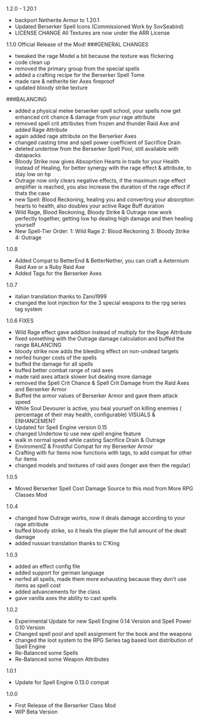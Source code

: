 1.2.0 - 1.20.1
- backport Netherite Armor to 1.20.1
- Updated Berserker Spell Icons (Commissioned Work by SovSeabird)
- LICENSE CHANGE All Textures are now under the ARR License

1.1.0
Official Release of the Mod!
###GENERAL CHANGES
- tweaked the rage Model a bit because the texture was flickering
- code clean up
- removed the primary group from the special spells
- added a crafting recipe for the Berserker Spell Tome
- made rare & netherite tier Axes fireproof
- updated bloody strike texture

###BALANCING
- added a physical melee berserker spell school, your spells now get enhanced crit chance & damage from your rage attribute
- removed spell crit attributes from frozen and thunder Raid Axe and added Rage Attribute
- again added rage attribute on the Berserker Axes
- changed casting time and spell power coefficient of Sacrifice Drain
- deleted undertow from the Berserker Spell Pool, still available with datapacks
- Bloody Strike now gives Absoprtion Hearts in trade for your Health instead of Healing, for better synergy with the rage effect & attribute, to stay low on hp
- Outrage now only clears negative effects, if the maximum rage effect amplifier is reached, you also increase the duration of the rage effect if thats the case
- new Spell: Blood Reckoning, healing you and converting your absorption hearts to health, also doubles your active Rage Buff duration
- Wild Rage, Blood Reckoning, Bloody Strike & Outrage now work perfectly together, getting low hp dealing high damage and then healing yourself
- New Spell-Tier Order: 1: Wild Rage 2: Blood Reckoning 3: Bloody Strike 4: Outrage


1.0.8
- Added Compat to BetterEnd & BetterNether, you can craft a Aeternium Raid Axe or a Ruby Raid Axe
- Added Tags for the Berserker Axes

1.0.7
- italian translation thanks to Zano1999
- changed the loot injection for the 3 special weapons to the rpg series tag system

1.0.6
FIXES
- Wild Rage effect gave addition instead of multiply for the Rage Attribute
- fixed something with the Outrage damage calculation and buffed the range
BALANCING
- bloody strike now adds the bleeding effect on non-undead targets
- nerfed hunger costs of the spells
- buffed the damage for all spells
- buffed better combat range of raid axes
- made raid axes attack slower but dealing more damage
- removed the Spell Crit Chance & Spell Crit Damage from the Raid Axes and Berserker Armor
- Buffed the armor values of Berserker Armor and gave them attack speed
- While Soul Devourer is active, you heal yourself on killing enemies ( percentage of their may health, configurable)
VISUALS & ENHANCEMENT
- Updated for Spell Engine version 0.15
- changed Undertow to use new spell engine feature
- walk in normal speed while casting Sacrifice Drain & Outrage
- EnviromentZ & Frostiful Compat for my Berserker Armor
- Crafting with fur Items now functions with tags, to add compat for other fur items
- changed models and textures of raid axes (longer axe then the regular)

1.0.5
- Moved Berserker Spell Cost Damage Source to this mod from More RPG Classes Mod

1.0.4
- changed how Outrage works, now it deals damage according to your rage attribute
- buffed bloody strike, so it heals the player the full amount of the dealt damage
- added russian translation thanks to C'King

1.0.3
- added an effect config file
- added support for german language
- nerfed all spells, made them more exhausting because they don't use items as spell cost
- added advancements for the class
- gave vanilla axes the ability to cast spells

1.0.2
- Experimental Update for new Spell Engine 0.14 Version and Spell Power 0.10 Version
- Changed spell pool and spell assignment for the book and the weapons
- changed the loot system to the RPG Series tag based loot distribution of Spell Engine
- Re-Balanced some Spells
- Re-Balanced some Weapon Attributes

1.0.1
- Update for Spell Engine 0.13.0 compat

1.0.0
- First Release of the Berserker Class Mod
- WIP Beta Version